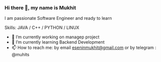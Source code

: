 ### Hi there 👋, my name is Mukhit

I am passionate Software Engineer and ready to learn

Skills: JAVA / C++ / PYTHON / LINUX

- 🔭 I’m currently working on managep project 
- 🌱 I’m currently learning Backend Development 
- 📫 How to reach me: by email eseninmukhit@gmail.com or by telegram : @muhits

